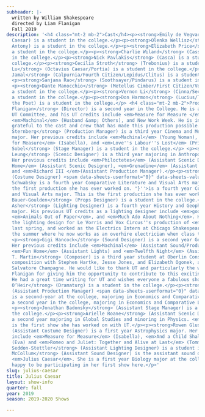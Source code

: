 ```yaml
---
subheader: |-
  written by William Shakespeare
  directed by Liam Flanigan
  Fall 2019
description: '<h4 class="mt-2 mb-2">Cast</h4><p><strong>Emily de Vegvar</strong> (Julius
  Caesar) is a student in the college.</p><p><strong>Olenka Wellisz</strong> (Mark
  Antony) is a student in the college.</p><p><strong>Elizabeth Price</strong> (Brutus) is
  a student in the college.</p><p><strong>Charlie Wiland</strong> (Cassius) is a student
  in the college.</p><p><strong>Nick Pavlakis</strong> (Casca) is a student in the
  college.</p><p><strong>Cecilia Stroth</strong> (Trebonius) is a student in the college.</p><p><strong>Amy
  Lu</strong> (Octavius Caesar/Portia) is a student in the college.</p><p><strong>Zakir
  Jamal</strong> (Calpurnia/Fourth Citizen/Lepidus/Clitus) is a student in the college.</p>
  <p><strong>Sanjana Rao</strong> (Soothsayer/Pindarus) is a student in the college.</p>
  <p><strong>Dante Manocchio</strong> (Metellus Cimber/First Citizen/Volumnius) is
  a student in the college.</p><p><strong>Vernon Li</strong> (Cinna/Second Citizen/Messanger/Servant) is
  a student in the college.</p><p><strong>Don Harmon</strong> (Lucius/Third Citizen/Cinna
  the Poet) is a student in the college.</p> <h4 class="mt-2 mb-2">Production Staff</h4><p><strong>Liam
  Flanigan</strong> (Director) is a second year in the College. He is a member of
  UT Committee, and his UT credits include <em>Measure for Measure </em>(Angelo),
  <em>Machinal</em> (Husband &amp; Others), and New Work Week. He is inexpressibly
  grateful to the cast and crew that has made this production possible.</p><p><strong>Sabrina
  Sternberg</strong> (Production Manager) is a third year Cinema and Media Studies/Linguistics
  major. Her previous credits include <em>Machinal</em> (Young Woman), <em>Measure
  for Measure</em> (Isabella), and <em>Love''s Labour''s Lost</em> (Princess). </p><p><strong>Sam
  Sobel</strong> (Stage Manager) is a student in the college.</p> <p><strong>Melaina
  Leung</strong> (Scenic Designer) is a third year majoring in Anthropology and Economics.
  Her previous credits include <em>Philoctetes</em> (Assistant Scenic Designer), <em>Fun
  Home</em> (Assistant Scenic Designer), <em>Grenadine</em> (Assistant Lighting Designer),
  and <em>Richard III </em>(Assistant Production Manager).</p><p><strong>Willa Schwabsky</strong>
  (Costume Designer) <span data-sheets-userformat="0}" data-sheets-value=''"Willa
  Schwabsky is a fourth year Comparative Literature and Visual Arts major. This is
  the first production she has ever worked on. "}''>is a fourth year Comparative Literature
  and Visual Arts major. This is the first production she has ever worked on. </span></p><p><strong>Lia
  Bauer-Goulden</strong> (Props Designer) is a student in the college.</p><p><strong>Lucas
  Asher</strong> (Lighting Designer) is a fourth year History and Geophysical Sciences
  major. His previous UT credits as a lighting designer include <em>good friday</em>,
  <em>Animals Out of Paper</em>, and <em>Much Ado About Nothing</em>. He also did
  the lighting design for Le Vorris and Vox Circus''s production of <em>Alice in Wonderland</em>
  last spring, and worked as the Electrics Intern at Chicago Shakespeare Theatre over
  the summer where he now works as an overhire electrician when class time permits.</p>
  <p><strong>Gigi Hancock</strong> (Sound Designer) is a second year Geophysics major.
  Her previous credits include <em>Machinal</em> (Assistant Sound/Production Manager),
  <em>Fun Home</em> (Assistant Lights) and <em>Twelfth Night</em> (Assistant Props). </p><p><strong>Benjamin
  T. Martin</strong> (Composer) is a third year student at Oberlin Conservatory studying
  composition with Stephen Hartke, Jesse Jones, and Elizabeth Ogonek, and voice with
  Salvatore Champagne. He would like to thank UT and particularly the wonderful Liam
  Flanigan for giving him the opportunity to contribute to this exciting production.
  He had a great time writing for UT and wishes everyone a fabulous show!</p><p><strong>Emily
  O’Heir</strong> (Dramaturg) is a student in the college.</p><p><strong>Yang Hu</strong>
  (Assistant Production Manager) <span data-sheets-userformat="0}" data-sheets-value=''"Yang
  is a second-year at the college, majoring in Economics and Comparative Literature."}''>is
  a second year in the college, majoring in Economics and Comparative Literature.</span></p>
  <p><strong>Jonathan Badonsky</strong> (Assistant Stage Manager) is a student in
  the college.</p><p><strong>Arielle Roane</strong> (Assistant Scenic Designer) is
  a second year majoring in Global Studies and minoring in Physics. <em>Julius Caesar</em>
  is the first show she has worked on with UT.</p><p><strong>Rowen Glusman</strong>
  (Assistant Costume Designer) is a first year Astrophysics major. Her previous credits
  include <em>Measure for Measure</em> (Isabella), <em>And a Child Shall Lead</em>
  (Eva) and <em>Romeo and Juliet: Together and Alive at Last</em> (Tommy/Friar Lawrence).</p><p><strong>Sadie
  Seddon-Stettler</strong> (Assistant Lighting Designer) is a student in the college.</p><p><strong>Marissa
  McCollum</strong> (Assistant Sound Designer) is the assistant sound designer for
  <em>Julius Caesar</em>. She is a first year Biology major at the college and is
  happy to be participating in her first show here.</p>'
slug: julius-caesar
title: Julius Caesar
layout: show-info
quarter: fall
year: 2019
season: 2019-2020 Shows

---
```

